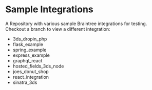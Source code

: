 # Sample Integrations

A Repository with various sample Braintree integrations for testing. Checkout a branch to view a different integration:
 * 3ds_dropin_php
 * flask_example
 * spring_example
 * express_example
 * graphql_react
 * hosted_fields_3ds_node
 * joes_donut_shop
 * react_integration
 * sinatra_3ds
